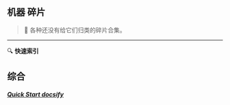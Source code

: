 ## 机器 碎片

> :wrench: 各种还没有给它们归类的碎片合集。 
-----
:mag: **快速索引**
## 综合
##### [Quick Start docsify](patch/doc/Quick-Start-docsify.md)




